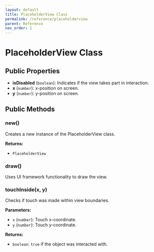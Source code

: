 ```yaml
---
layout: default
title: PlaceholderView Class
permalink: /reference/placeholderview
parent: Reference
nav_order: 1
---
```

# PlaceholderView Class

## Public Properties

- **isDisabled** (`boolean`): Indicates if the view takes part in interaction.
- **x** (`number`): x-position on screen.
- **y** (`number`): y-position on screen.

## Public Methods

### new()

Creates a new instance of the PlaceholderView class.

**Returns:**
- `PlaceholderView`

### draw()

Uses UI framework functionality to draw the view.

### touchInside(x, y)

Checks if touch was made within view boundaries.

**Parameters:**
- `x` (`number`): Touch x-coordinate.
- `y` (`number`): Touch y-coordinate.

**Returns:**
- `boolean`: `true` if the object was interacted with.